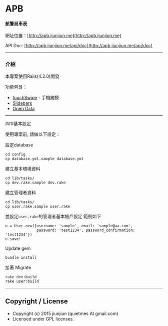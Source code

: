 # APB
#### 航警局車表
網址位置：[http://apb.jiunjiun.me](http://apb.jiunjiun.me)

API Doc: [http://apb.jiunjiun.me/api/doc](http://apb.jiunjiun.me/api/doc)

---
### 介紹

本專案使用Rails(4.2.0)開發

功能包含：

* [touchSwipe](http://labs.rampinteractive.co.uk/touchSwipe/demos/) - 手機觸摸
* [Slidebars](http://plugins.adchsm.me/slidebars/)
* [Open Data](http://apb.jiunjiun.me/api/doc])


---
###基本設定

使用專案前, 請做以下設定：

設定database

```
cd config
cp database.yml.sample database.yml
```

建立基本環境資料

```
cd lib/tasks/
cp dev.rake.sample dev.rake
```

建立管理者資料

```
cd lib/tasks/
cp user.rake.sample user.rake
```
並設定`user.rake`的管理者基本帳戶設定 範例如下

```
u = User.new({username: 'sample', email: 'sample@aa.com',
              password: 'test1234', password_confirmation: 'test1234'})
u.save!
```
Update gem

```
bundle install
```
接著 Migrate

```
rake dev:build
rake user:build
```

---


## Copyright / License
* Copyright (c) 2015 jiunjiun (quietmes At gmail.com)
* Licensed under GPL licenses.